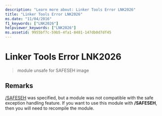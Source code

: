 ```yaml
---
description: "Learn more about: Linker Tools Error LNK2026"
title: "Linker Tools Error LNK2026"
ms.date: "11/04/2016"
f1_keywords: ["LNK2026"]
helpviewer_keywords: ["LNK2026"]
ms.assetid: 9955bf7c-59b5-4fa1-8481-147db0d7df45
---
```

# Linker Tools Error LNK2026

> module unsafe for SAFESEH image

## Remarks

[/SAFESEH](../../build/reference/safeseh-image-has-safe-exception-handlers.md) was specified, but a module was not compatible with the safe exception handling feature. If you want to use this module with **/SAFESEH**, then you will need to recompile the module.
